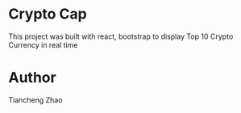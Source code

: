 # Crypto Cap

This project was built with react, bootstrap to display Top 10 Crypto Currency in real time

# Author

Tiancheng Zhao
